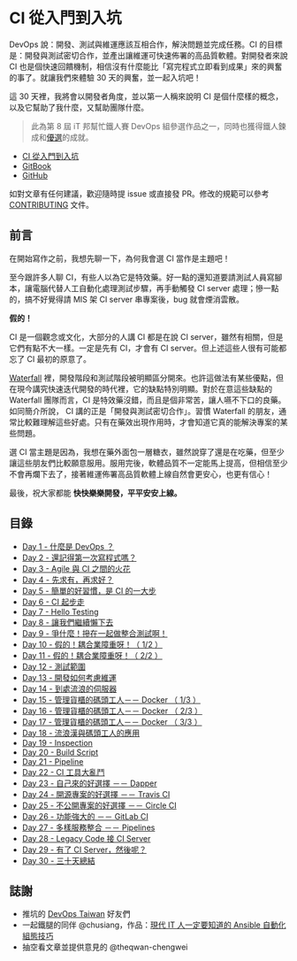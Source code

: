 # CI 從入門到入坑

DevOps 說：開發、測試與維運應該互相合作，解決問題並完成任務。CI 的目標是：開發與測試密切合作，並產出讓維運可快速佈署的高品質軟體。對開發者來說 CI 也是個快速回饋機制，相信沒有什麼能比「寫完程式立即看到成果」來的興奮的事了。就讓我們來體驗 30 天的興奮，並一起入坑吧！

這 30 天裡，我將會以開發者角度，並以第一人稱來說明 CI 是個什麼樣的概念，以及它幫助了我什麼，又幫助團隊什麼。

> 此為第 8 屆 iT 邦幫忙鐵人賽 DevOps 組參選作品之一，同時也獲得鐵人鍊成和[優選](https://ithelp.ithome.com.tw/ironman/winner-list)的成就。

* [CI 從入門到入坑](http://ithelp.ithome.com.tw/users/20102562/ironman/987)
* [GitBook](https://www.gitbook.com/book/mileschou/intro-of-ci/details)
* [GitHub](https://github.com/MilesChou/book-intro-of-ci) 

如對文章有任何建議，歡迎隨時提 issue 或直接發 PR。修改的規範可以參考 [CONTRIBUTING](/CONTRIBUTING.md) 文件。

## 前言

在開始寫作之前，我想先聊一下，為何我會選 CI 當作是主題吧！

至今跟許多人聊 CI，有些人以為它是特效藥。好一點的還知道要請測試人員寫腳本，讓電腦代替人工自動化處理測試步驟，再手動觸發 CI server 處理；慘一點的，搞不好覺得請 MIS 架 CI server 串專案後，bug 就會煙消雲散。

**假的！**

CI 是一個觀念或文化，大部分的人講 CI 都是在說 CI server，雖然有相關，但是它們有點不大一樣。一定是先有 CI，才會有 CI server。但上述這些人很有可能都忘了 CI 最初的原意了。

[Waterfall][] 裡，開發階段和測試階段被明顯區分開來。也許這做法有某些優點，但在現今講究快速迭代開發的時代裡，它的缺點特別明顯。對於在意這些缺點的 Waterfall 團隊而言，CI 是特效藥沒錯，而且是個非常苦，讓人嚥不下口的良藥。如同簡介所說， CI 講的正是「開發與測試密切合作」。習慣 Waterfall 的朋友，通常比較難理解這些好處。只有在藥效出現作用時，才會知道它真的能解決專案的某些問題。

選 CI 當主題是因為，我想在藥外面包一層糖衣，雖然說穿了還是在吃藥，但至少讓這些朋友們比較願意服用。服用完後，軟體品質不一定能馬上提高，但相信至少不會再爛下去了，接著維運佈署高品質軟體上線自然會更安心，也更有信心！

最後，祝大家都能 **快快樂樂開發，平平安安上線。**

## 目錄

* [Day 1 - 什麼是 DevOps ？](day01.md)
* [Day 2 - 還記得第一次寫程式嗎？](day02.md)
* [Day 3 - Agile 與 CI 之間的火花](day03.md)
* [Day 4 - 先求有，再求好？](day04.md)
* [Day 5 - 簡單的好習慣，是 CI 的一大步](day05.md)
* [Day 6 - CI 起步走](day06.md)
* [Day 7 - Hello Testing](day07.md)
* [Day 8 - 讓我們繼續懶下去](day08.md)
* [Day 9 - 爭什麼！摻在一起做整合測試啊！](day09.md)
* [Day 10 - 假的！耦合業障重呀！（ 1/2 ）](day10.md)
* [Day 11 - 假的！耦合業障重呀！（ 2/2 ）](day11.md)
* [Day 12 - 測試範圍](day12.md)
* [Day 13 - 開發如何考慮維運](day13.md)
* [Day 14 - 到處流浪的伺服器](day14.md)
* [Day 15 - 管理貨櫃的碼頭工人－－ Docker （ 1/3 ）](day15.md)
* [Day 16 - 管理貨櫃的碼頭工人－－ Docker （ 2/3 ）](day16.md)
* [Day 17 - 管理貨櫃的碼頭工人－－ Docker （ 3/3 ）](day17.md)
* [Day 18 - 流浪漢與碼頭工人的應用](day18.md)
* [Day 19 - Inspection](day19.md)
* [Day 20 - Build Script](day20.md)
* [Day 21 - Pipeline](day21.md)
* [Day 22 - CI 工具大亂鬥](day22.md)
* [Day 23 - 自己來的好選擇 －－ Dapper](day23.md)
* [Day 24 - 開源專案的好選擇 －－ Travis CI](day24.md)
* [Day 25 - 不公開專案的好選擇 －－ Circle CI](day25.md)
* [Day 26 - 功能強大的 －－ GitLab CI](day26.md)
* [Day 27 - 多樣服務整合 －－ Pipelines](day27.md)
* [Day 28 - Legacy Code 接 CI Server](day28.md)
* [Day 29 - 有了 CI Server，然後呢？](day29.md)
* [Day 30 - 三十天總結](day30.md)

## 誌謝

* 推坑的 [DevOps Taiwan](https://www.facebook.com/groups/DevOpsTaiwan/) 好友們
* 一起鐵腿的同伴 @chusiang，作品：[現代 IT 人一定要知道的 Ansible 自動化組態技巧](https://github.com/chusiang/automate-with-ansible)
* 抽空看文章並提供意見的 @theqwan-chengwei

[Waterfall]: https://en.wikipedia.org/wiki/Waterfall_model

